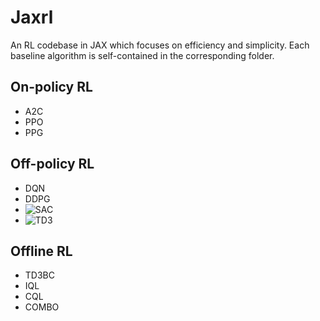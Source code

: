 # Jaxrl

An RL codebase in JAX which focuses on efficiency and simplicity. Each baseline algorithm is self-contained in the corresponding folder.

## On-policy RL
- A2C
- PPO
- PPG

## Off-policy RL
- DQN
- DDPG
- ![SAC](sac)
- ![TD3](td3)

## Offline RL
- TD3BC
- IQL
- CQL
- COMBO
